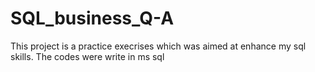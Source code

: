 # SQL_business_Q-A
This project is a practice execrises which was aimed at enhance my sql skills.
The codes were write in ms sql
